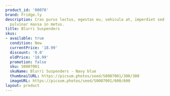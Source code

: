 ```yaml
---
product_id: '00070'
brand: Fridge.ly
description: Cras purus lectus, egestas eu, vehicula at, imperdiet sed, nibh. Suspendisse
  pulvinar massa in metus.
title: Blurri Suspenders
skus:
- available: true
  condition: New
  currentPrice: '18.99'
  discount: '0.0'
  oldPrice: '18.99'
  promotion: false
  sku: S0007001
  skuName: Blurri Suspenders - Navy blue
  thumbnailURL: https://picsum.photos/seed/S0007001/300/300
  imageURL: https://picsum.photos/seed/S0007001/600/600
layout: product
---
```


